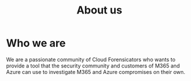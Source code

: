 ﻿---
layout: default.html
title: "About us"
---
#  Who we are
We are a passionate community of Cloud Forensicators who wants to provide a tool that the security community and customers of M365 and Azure can use to investigate M365 and Azure compromises on their own.